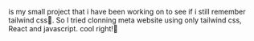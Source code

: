 is my  small project that i have been working on to see if i still remember tailwind css🌚.
So I tried clonning meta website using only tailwind css, React and javascript.
cool right!🤭
